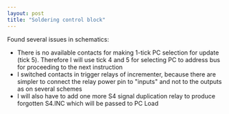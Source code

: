 ```yaml
---
layout: post
title: "Soldering control block"
---
```



Found several issues in schematics:
* There is no available contacts for making 1-tick PC selection for update (tick 5). Therefore I will use tick 4 and 5 for selecting PC to address bus for proceeding to the next instruction
* I switched contacts in trigger relays of incrementer, because there are simpler to connect the relay power pin to "inputs" and not to the outputs as on several schemes
* I will also have to add one more S4 signal duplication relay to produce forgotten S4.INC which will be passed to PC Load

